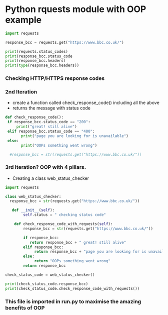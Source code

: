# Python rquests module with OOP example

``` python
import requests

response_bcc = requests.get("https://www.bbc.co.uk/")

print(requests.status_codes)
print(response_bcc.status_code
print(response_bcc.headers)
print(type(response_bcc.headers))
```

### Checking HTTP/HTTPS response codes
### 2nd Iteration

- create a function called check_response_code() including all the above
- returns the message with status code
``` python
def check_response_code():
 if response_bcc.status_code == "200":
     print("great! still alive")
 elif response_bcc.status_code == "400":
       print("page you are looking for is unavailable")
 else:
       print("OOPs something went wrong")

  #response_bcc = str(requests.get("https://www.bbc.co.uk/"))
```
### 3rd Iteration? OOP with 4 pillars.
- Creating a class web_status_checker

```python
import requests

class web_status_checker:
  response_bcc = str(requests.get("https://www.bbc.co.uk/"))

   def __init__(self):
        self.status = " checking status code"

    def check_response_code_with_requests(self):
        response_bcc = str(requests.get("https://www.bbc.co.uk/"))

        if response_bcc:
           return response_bcc + " great! still alive"
        elif response_bcc:
             return response_bcc + "page you are looking for is unavailable"
        else:
             return "OOPs something went wrong"
        return response_bcc

check_status_code = web_status_checker()

print(check_status_code.response_bcc)
print(check_status_code.check_response_code_with_requests())
```
### This file is imported in run.py to maximise the amazing benefits of OOP
